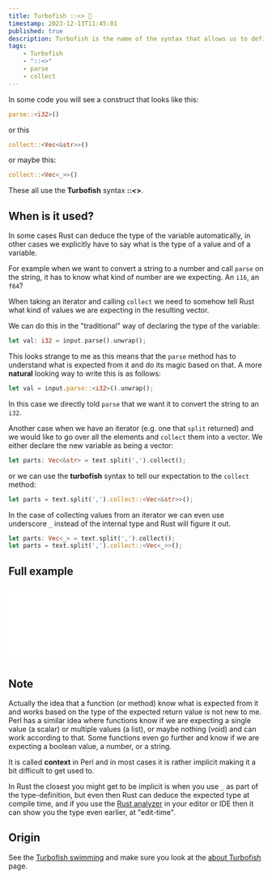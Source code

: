 ```yaml
---
title: Turbofish ::<> 🐠
timestamp: 2023-12-13T11:45:01
published: true
description: Turbofish is the name of the syntax that allows us to define a type in the function call.
tags:
    - Turbofish
    - "::<>"
    - parse
    - collect
---
```


In some code you will see a construct that looks like this:

```rust
parse::<i32>()
```

or this

```rust
collect::<Vec<&str>>()
```

or maybe this:

```rust
collect::<Vec<_>>()
```

These all use the **Turbofish** syntax **::<>**.

## When is it used?

In some cases Rust can deduce the type of the variable automatically, in other cases we explicitly have to say what is the type
of a value and of a variable.

For example when we want to convert a string to a number and call `parse` on the string, it has to know what kind of number are we expecting.
An `i16`, an `f64`?

When taking an iterator and calling `collect` we need to somehow tell Rust what kind of values we are expecting in the resulting vector.

We can do this in the "traditional" way of declaring the type of the variable:

```rust
let val: i32 = input.parse().unwrap();
```

This looks strange to me as this means that the `parse` method has to understand what is expected from it and do its magic based on that.
A more **natural** looking way to write this is as follows:

```rust
let val = input.parse::<i32>().unwrap();
```

In this case we directly told `parse` that we want it to convert the string to an `i32`.


Another case when we have an iterator (e.g. one that `split` returned) and we would like to go over all the elements and `collect` them into a vector.
We either declare the new variable as being a vector:

```rust
let parts: Vec<&str> = text.split(',').collect();
```

or we can use the **turbofish** syntax to tell our expectation to the `collect` method:

```rust
let parts = text.split(',').collect::<Vec<&str>>();
```

In the case of collecting values from an iterator we can even use underscore `_` instead of the internal type and Rust will figure it out.

```rust
let parts: Vec<_> = text.split(',').collect();
let parts = text.split(',').collect::<Vec<_>>();
```

## Full example


![](examples/turbofish/src/main.rs)

## Note

Actually the idea that a function (or method) know what is expected from it and works based on the type of the expected return value is not new to me.
Perl has a similar idea where functions know if we are expecting a single value (a scalar) or multiple values (a list), or maybe nothing (void)
and can work according to that. Some functions even go further and know if we are expecting a boolean value, a number, or a string.

It is called **context** in Perl and in most cases it is rather implicit making it a bit difficult to get used to.

In Rust the closest you might get to be implicit is when you use `_` as part of the type-definition, but even then Rust can deduce the expected type at compile time,
and if you use the [Rust analyzer](https://rust-analyzer.github.io/) in your editor or IDE then it can show you the type even earlier, at "edit-time".

## Origin

See the [Turbofish swimming](https://turbo.fish/) and make sure you look at the [about Turbofish](https://turbo.fish/about) page.

